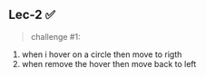 ## Lec-2 ✅

> challenge #1:

1. when i hover on a circle then move to rigth
2. when remove the hover then move back to left
